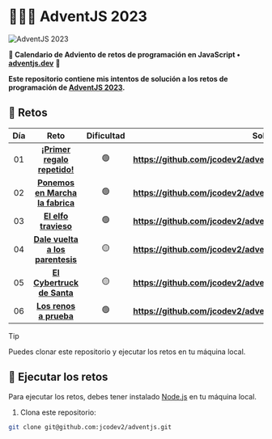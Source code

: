 # 🎅🏻🎄 AdventJS 2023

![AdventJS 2023](https://github.com/jcodev2/adventjs/assets/72767265/d8e48d75-4676-4180-b377-12f08afe99d4)

**💋 Calendario de Adviento de retos de programación en JavaScript •**
**[adventjs.dev](https://adventjs.dev/)**
**🚀**

**Este repositorio contiene mis intentos de solución a los retos de programación de [AdventJS 2023](https://adventjs.dev/).**

## 🎄 Retos

| Día |                                     Reto                                      | Dificultad |                                Solución                                 |
| :-: | :---------------------------------------------------------------------------: | :--------: | :---------------------------------------------------------------------: |
| 01  |   [**¡Primer regalo repetido!**](https://adventjs.dev/es/challenges/2023/1)   |     🟢     | **https://github.com/jcodev2/adventjs/blob/master/ejercicio1/index.js** |
| 02  | [**Ponemos en Marcha la fabrica**](https://adventjs.dev/es/challenges/2023/2) |     🟢     | **https://github.com/jcodev2/adventjs/blob/master/ejercicio2/index.js** |
| 03  |       [**El elfo travieso**](https://adventjs.dev/es/challenges/2023/3)       |     🟢     | **https://github.com/jcodev2/adventjs/blob/master/ejercicio3/index.js** |
| 04  | [**Dale vuelta a los parentesis**](https://adventjs.dev/es/challenges/2023/4) |     🟡     | **https://github.com/jcodev2/adventjs/blob/master/ejercicio4/index.js** |
| 05  |    [**El Cybertruck de Santa**](https://adventjs.dev/es/challenges/2023/5)    |     🟡     | **https://github.com/jcodev2/adventjs/blob/master/ejercicio5/index.js** |
| 06  |      [**Los renos a prueba**](https://adventjs.dev/es/challenges/2023/6)      |     🟢     | **https://github.com/jcodev2/adventjs/blob/master/ejercicio6/index.js** |

> [!TIP]
> Puedes clonar este repositorio y ejecutar los retos en tu máquina local.

## 🚀 Ejecutar los retos

Para ejecutar los retos, debes tener instalado [Node.js](https://nodejs.org/es/) en tu máquina local.

1. Clona este repositorio:

```bash
git clone git@github.com:jcodev2/adventjs.git
```
